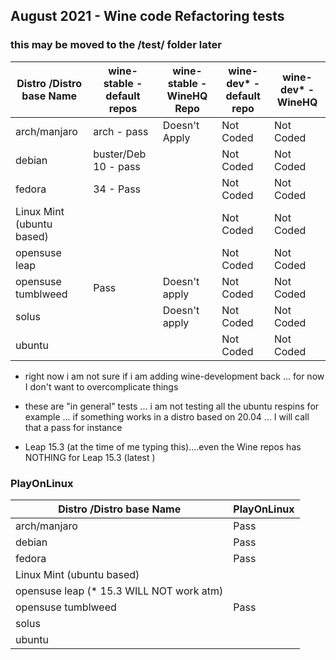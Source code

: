 ## August 2021 - Wine code Refactoring tests

### this may be moved to the /test/ folder later

| Distro /Distro base Name  | wine-stable - default repos | wine-stable - WineHQ Repo | wine-dev\* - default repo | wine-dev\* - WineHQ |
| ------------------------- | --------------------------- | ------------------------- | ------------------------- | ------------------- |
| arch/manjaro              | arch - pass                 | Doesn't Apply             | Not Coded                 | Not Coded           |
| debian                    | buster/Deb 10 - pass        |                           | Not Coded                 | Not Coded           |
| fedora                    | 34 - Pass                   |                           | Not Coded                 | Not Coded           |
| Linux Mint (ubuntu based) |                             |                           | Not Coded                 | Not Coded           |
| opensuse leap             |                             |                           | Not Coded                 | Not Coded           |
| opensuse tumblweed        | Pass                        | Doesn't apply             | Not Coded                 | Not Coded           |
| solus                     |                             | Doesn't apply             | Not Coded                 | Not Coded           |
| ubuntu                    |                             |                           | Not Coded                 | Not Coded           |

- right now i am not sure if i am adding wine-development back ... for now I don't want to overcomplicate things

- these are "in general" tests ... i am not testing all the ubuntu respins for example ... if something works in a distro based on 20.04 ... I will call that a pass for instance
- Leap 15.3 (at the time of me typing this)....even the Wine repos has NOTHING for Leap 15.3 (latest )

### PlayOnLinux

| Distro /Distro base Name                  | PlayOnLinux |
| ----------------------------------------- | ----------- |
| arch/manjaro                              | Pass        |
| debian                                    | Pass        |
| fedora                                    | Pass        |
| Linux Mint (ubuntu based)                 |             |
| opensuse leap (\* 15.3 WILL NOT work atm) |             |
| opensuse tumblweed                        | Pass        |
| solus                                     |             |
| ubuntu                                    |             |
